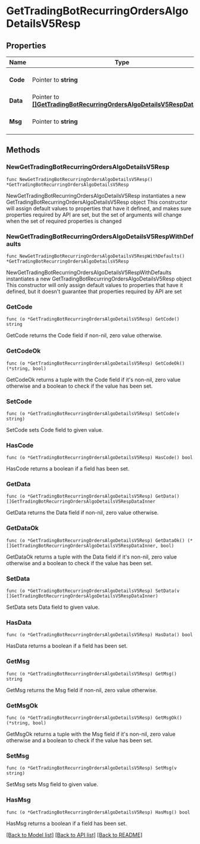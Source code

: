 # GetTradingBotRecurringOrdersAlgoDetailsV5Resp

## Properties

Name | Type | Description | Notes
------------ | ------------- | ------------- | -------------
**Code** | Pointer to **string** |  | [optional] [default to ""]
**Data** | Pointer to [**[]GetTradingBotRecurringOrdersAlgoDetailsV5RespDataInner**](GetTradingBotRecurringOrdersAlgoDetailsV5RespDataInner.md) |  | [optional] 
**Msg** | Pointer to **string** |  | [optional] [default to ""]

## Methods

### NewGetTradingBotRecurringOrdersAlgoDetailsV5Resp

`func NewGetTradingBotRecurringOrdersAlgoDetailsV5Resp() *GetTradingBotRecurringOrdersAlgoDetailsV5Resp`

NewGetTradingBotRecurringOrdersAlgoDetailsV5Resp instantiates a new GetTradingBotRecurringOrdersAlgoDetailsV5Resp object
This constructor will assign default values to properties that have it defined,
and makes sure properties required by API are set, but the set of arguments
will change when the set of required properties is changed

### NewGetTradingBotRecurringOrdersAlgoDetailsV5RespWithDefaults

`func NewGetTradingBotRecurringOrdersAlgoDetailsV5RespWithDefaults() *GetTradingBotRecurringOrdersAlgoDetailsV5Resp`

NewGetTradingBotRecurringOrdersAlgoDetailsV5RespWithDefaults instantiates a new GetTradingBotRecurringOrdersAlgoDetailsV5Resp object
This constructor will only assign default values to properties that have it defined,
but it doesn't guarantee that properties required by API are set

### GetCode

`func (o *GetTradingBotRecurringOrdersAlgoDetailsV5Resp) GetCode() string`

GetCode returns the Code field if non-nil, zero value otherwise.

### GetCodeOk

`func (o *GetTradingBotRecurringOrdersAlgoDetailsV5Resp) GetCodeOk() (*string, bool)`

GetCodeOk returns a tuple with the Code field if it's non-nil, zero value otherwise
and a boolean to check if the value has been set.

### SetCode

`func (o *GetTradingBotRecurringOrdersAlgoDetailsV5Resp) SetCode(v string)`

SetCode sets Code field to given value.

### HasCode

`func (o *GetTradingBotRecurringOrdersAlgoDetailsV5Resp) HasCode() bool`

HasCode returns a boolean if a field has been set.

### GetData

`func (o *GetTradingBotRecurringOrdersAlgoDetailsV5Resp) GetData() []GetTradingBotRecurringOrdersAlgoDetailsV5RespDataInner`

GetData returns the Data field if non-nil, zero value otherwise.

### GetDataOk

`func (o *GetTradingBotRecurringOrdersAlgoDetailsV5Resp) GetDataOk() (*[]GetTradingBotRecurringOrdersAlgoDetailsV5RespDataInner, bool)`

GetDataOk returns a tuple with the Data field if it's non-nil, zero value otherwise
and a boolean to check if the value has been set.

### SetData

`func (o *GetTradingBotRecurringOrdersAlgoDetailsV5Resp) SetData(v []GetTradingBotRecurringOrdersAlgoDetailsV5RespDataInner)`

SetData sets Data field to given value.

### HasData

`func (o *GetTradingBotRecurringOrdersAlgoDetailsV5Resp) HasData() bool`

HasData returns a boolean if a field has been set.

### GetMsg

`func (o *GetTradingBotRecurringOrdersAlgoDetailsV5Resp) GetMsg() string`

GetMsg returns the Msg field if non-nil, zero value otherwise.

### GetMsgOk

`func (o *GetTradingBotRecurringOrdersAlgoDetailsV5Resp) GetMsgOk() (*string, bool)`

GetMsgOk returns a tuple with the Msg field if it's non-nil, zero value otherwise
and a boolean to check if the value has been set.

### SetMsg

`func (o *GetTradingBotRecurringOrdersAlgoDetailsV5Resp) SetMsg(v string)`

SetMsg sets Msg field to given value.

### HasMsg

`func (o *GetTradingBotRecurringOrdersAlgoDetailsV5Resp) HasMsg() bool`

HasMsg returns a boolean if a field has been set.


[[Back to Model list]](../README.md#documentation-for-models) [[Back to API list]](../README.md#documentation-for-api-endpoints) [[Back to README]](../README.md)


